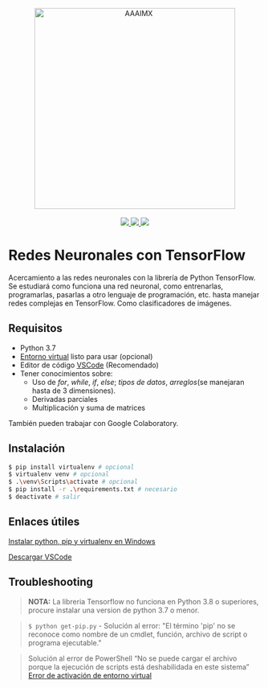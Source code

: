<!-- init organization banner -->
<p align="center">
    <img src="https://www.aaaimx.org/img/other/aaaimx-ist.png" width="400" alt="AAAIMX"><br><br>
    <a href="https://www.aaaimx.org/" target="_blank">
        <img src="https://img.shields.io/badge/website-AAAI%20Student%20Chapter%20M%C3%A9xico-yellow">
    </a>
    <a href="https://web.facebook.com/aaaimx/" target="_blank">
        <img src="https://img.shields.io/badge/follow%20us-%40aaaimx-blue">
    </a>
    <a href="https://www.paypal.me/aaaimx" target="_blank">
        <img src="https://img.shields.io/badge/donate-support%20us-green">
    </a>
</p>
<!-- end banner -->

# Redes Neuronales con TensorFlow

Acercamiento a las redes neuronales con la librería de Python TensorFlow.
Se estudiará como funciona una red neuronal, como entrenarlas, programarlas, pasarlas a otro lenguaje de programación, etc. hasta manejar redes complejas en TensorFlow. Como clasificadores de imágenes.

## Requisitos
- Python 3.7
- [Entorno virtual](https://edgardorl.com/blog/instalar-python-pip-y-virtualenv-en-windows-10/) listo para usar (opcional)
- Editor de código [VSCode](https://code.visualstudio.com/download) (Recomendado)
- Tener conocimientos sobre:
  * Uso de *for*, *while*, *if*, *else*; _tipos de datos_, _arreglos_(se manejaran hasta de 3 dimensiones).
  * Derivadas parciales
  * Multiplicación y suma de matrices
  
También pueden trabajar con Google Colaboratory.

## Instalación

``` bash
$ pip install virtualenv # opcional
$ virtualenv venv # opcional
$ .\venv\Scripts\activate # opcional
$ pip install -r .\requirements.txt # necesario
$ deactivate # salir
```
## Enlaces útiles
[Instalar python, pip y virtualenv en Windows](https://edgardorl.com/blog/instalar-python-pip-y-virtualenv-en-windows-10/)

[Descargar VSCode](https://code.visualstudio.com/download)

## Troubleshooting
> **NOTA:** La libreria Tensorflow no funciona en Python 3.8 o superiores, procure instalar una version de python 3.7 o menor.

> `$ python get-pip.py` - Solución al error: "El término 'pip' no se reconoce como nombre de un cmdlet, 
función, archivo de script o programa ejecutable."



> Solución al error de PowerShell “No se puede cargar el archivo porque la ejecución de scripts está deshabilidada en este sistema”
[Error de activación de entorno virtual](https://protegermipc.net/2018/11/22/permitir-la-ejecucion-de-scripts-powershell-en-windows-10/)